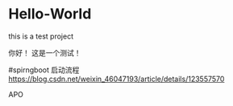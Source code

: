 # Hello-World
this is a test project



你好！  这是一个测试！

#spirngboot 启动流程
https://blog.csdn.net/weixin_46047193/article/details/123557570

APO
